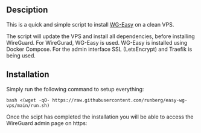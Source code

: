 ## Desciption ##

This is a quick and simple script to install [WG-Easy](https://github.com/wg-easy/wg-easy) on a clean VPS.

The script will update the VPS and install all dependencies, before installing WireGuard.
For WireGurad, WG-Easy is used. WG-Easy is installed using Docker Compose. For the admin interface SSL (LetsEncrypt) and Traefik is being used.

## Installation ##

Simply run the following command to setup everything:

```
bash <(wget -qO- https://raw.githubusercontent.com/runberg/easy-wg-vps/main/run.sh)
```
Once the scipt has completed the installation you will be able to access the WireGuard admin page on https:<yourdomain>




